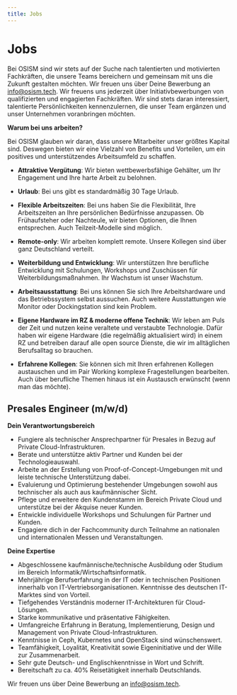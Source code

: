 ```yaml
---
title: Jobs
---
```

# Jobs
Bei OSISM sind wir stets auf der Suche nach talentierten und motivierten Fachkräften, die unsere Teams bereichern
und gemeinsam mit uns die Zukunft gestalten möchten. Wir freuen uns über Deine Bewerbung an info@osism.tech.
Wir freuens uns jederzeit über Initiativbewerbungen von qualifizierten und engagierten Fachkräften. Wir sind stets
daran interessiert, talentierte Persönlichkeiten kennenzulernen, die unser Team ergänzen und unser Unternehmen
voranbringen möchten.

**Warum bei uns arbeiten?**

Bei OSISM glauben wir daran, dass unsere Mitarbeiter unser größtes Kapital sind. Deswegen bieten wir eine Vielzahl von Benefits und Vorteilen, um ein positives und unterstützendes Arbeitsumfeld zu schaffen.

* **Attraktive Vergütung**: Wir bieten wettbewerbsfähige Gehälter, um Ihr Engagement und Ihre harte Arbeit zu belohnen.

* **Urlaub**: Bei uns gibt es standardmäßig 30 Tage Urlaub.

* **Flexible Arbeitszeiten**: Bei uns haben Sie die Flexibilität, Ihre Arbeitszeiten an Ihre persönlichen Bedürfnisse anzupassen. Ob Frühaufsteher oder Nachteule, wir bieten Optionen, die Ihnen entsprechen. Auch Teilzeit-Modelle sind möglich.

* **Remote-only**: Wir arbeiten komplett remote. Unsere Kollegen sind über ganz Deutschland verteilt.

* **Weiterbildung und Entwicklung**: Wir unterstützen Ihre berufliche Entwicklung mit Schulungen, Workshops und Zuschüssen für Weiterbildungsmaßnahmen. Ihr Wachstum ist unser Wachstum.

* **Arbeitsausstattung**: Bei uns können Sie sich Ihre Arbeitshardware und das Betriebssystem selbst aussuchen. Auch weitere Ausstattungen wie Monitor oder Dockingstation sind kein Problem.

* **Eigene Hardware im RZ & moderne offene Technik**: Wir leben am Puls der Zeit und nutzen keine veraltete und verstaubte Technologie. Dafür haben wir eigene Hardware (die regelmäßig aktualisiert wird) in einem RZ und betreiben darauf alle open source Dienste, die wir im alltäglichen Berufsalltag so brauchen.

* **Erfahrene Kollegen**: Sie können sich mit Ihren erfahrenen Kollegen austauschen und im Pair Working komplexe Fragestellungen bearbeiten. Auch über berufliche Themen hinaus ist ein Austausch erwünscht (wenn man das möchte).

## Presales Engineer (m/w/d)

**Dein Verantwortungsbereich**

* Fungiere als technischer Ansprechpartner für Presales in Bezug auf Private Cloud-Infrastrukturen.
* Berate und unterstütze aktiv Partner und Kunden bei der Technologieauswahl.
* Arbeite an der Erstellung von Proof-of-Concept-Umgebungen mit und leiste technische Unterstützung dabei.
* Evaluierung und Optimierung bestehender Umgebungen sowohl aus technischer als auch aus kaufmännischer Sicht.
* Pflege und erweitere den Kundenstamm im Bereich Private Cloud und unterstütze bei der Akquise neuer Kunden.
* Entwickle individuelle Workshops und Schulungen für Partner und Kunden.
* Engagiere dich in der Fachcommunity durch Teilnahme an nationalen und internationalen Messen und Veranstaltungen.

**Deine Expertise**

* Abgeschlossene kaufmännische/technische Ausbildung oder Studium im Bereich Informatik/Wirtschaftsinformatik.
* Mehrjährige Berufserfahrung in der IT oder in technischen Positionen innerhalb von IT-Vertriebsorganisationen. Kenntnisse des deutschen IT-Marktes sind von Vorteil.
* Tiefgehendes Verständnis moderner IT-Architekturen für Cloud-Lösungen.
* Starke kommunikative und präsentative Fähigkeiten.
* Umfangreiche Erfahrung in Beratung, Implementierung, Design und Management von Private Cloud-Infrastrukturen.
* Kenntnisse in Ceph, Kubernetes und OpenStack sind wünschenswert.
* Teamfähigkeit, Loyalität, Kreativität sowie Eigeninitiative und der Wille zur Zusammenarbeit.
* Sehr gute Deutsch- und Englischkenntnisse in Wort und Schrift.
* Bereitschaft zu ca. 40% Reisetätigkeit innerhalb Deutschlands.

Wir freuen uns über Deine Bewerbung an info@osism.tech.
